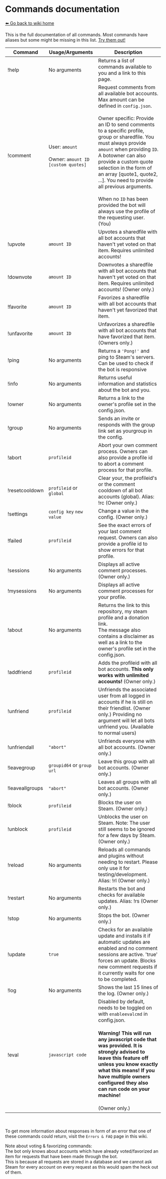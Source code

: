 # Commands documentation
[⬅️ Go back to wiki home](./)

This is the full documentation of all commands. Most commands have aliases but some might be missing in this list.
[Try them out!](https://steamcommunity.com/id/3urobeatscommentbot/)  

| Command       | Usage/Arguments  | Description  |
| ------------- | ---------------- | ------------ |
| !help         | No arguments     | Returns a list of commands available to you and a link to this page. |
| !comment      | User: `amount`<br /><br />Owner: `amount ID [custom quotes]` | Request comments from all available bot accounts. Max amount can be defined in `config.json`.<br /><br />Owner specific: Provide an ID to send comments to a specific profile, group or sharedfile. You must always provide `amount` when providing `ID`.<br />A botowner can also provide a custom quote selection in the form of an array [quote1, quote2, ...]. You need to provide all previous arguments.<br /><br />When no `ID` has been provided the bot will always use the profile of the requesting user. (You) |
| !upvote       | `amount ID`      | Upvotes a sharedfile with all bot accounts that haven't yet voted on that item. Requires unlimited accounts! |
| !downvote     | `amount ID`      | Downvotes a sharedfile with all bot accounts that haven't yet voted on that item. Requires unlimited accounts! (Owner only.) |
| !favorite     | `amount ID`      | Favorizes a sharedfile with all bot accounts that haven't yet favorized that item. |
| !unfavorite   | `amount ID`      | Unfavorizes a sharedfile with all bot accounts that have favorized that item. (Owners only.) |
| !ping         | No arguments     | Returns a `'Pong!'` and ping to Steam's servers. Can be used to check if the bot is responsive | 
| !info         | No arguments     | Returns useful information and statistics about the bot and you. |
| !owner        | No arguments     | Returns a link to the owner's profile set in the config.json. |
| !group        | No arguments     | Sends an invite or responds with the group link set as yourgroup in the config. |
| !abort        | `profileid`      | Abort your own comment process. Owners can also provide a profile id to abort a comment process for that profile. |
| !resetcooldown | `profileid` or `global` | Clear your, the profileid's or the comment cooldown of all bot accounts (global). Alias: !rc (Owner only.) |
| !settings     | `config key` `new value` | Change a value in the config. (Owner only.) |
| !failed       | `profileid`      | See the exact errors of your last comment request. Owners can also provide a profile id to show errors for that profile. | 
| !sessions     | No arguments     | Displays all active comment processes. (Owner only.) |
| !mysessions   | No arguments     | Displays all active comment processes for your profile. |
| !about        | No arguments     | Returns the link to this repository, my steam profile and a donation link.<br />The message also contains a disclaimer as well as a link to the owner's profile set in the config.json. |
| !addfriend    | `profileid`      | Adds the profileid with all bot accounts. **This only works with unlimited accounts!** (Owner only.) |
| !unfriend     | `profileid`      | Unfriends the associated user from all logged in accounts if he is still on their friendlist. (Owner only.) Providing no argument will let all bots unfriend you. (Available to normal users) | 
| !unfriendall  | `"abort"`        | Unfriends everyone with all bot accounts. (Owner only.) |
| !leavegroup   | `groupid64` or `group url` | Leave this group with all bot accounts. (Owner only.) | 
| !leaveallgroups | `"abort"`      | Leaves all groups with all bot accounts. (Owner only.) |
| !block        | `profileid`      | Blocks the user on Steam. (Owner only.) |
| !unblock      | `profileid`      | Unblocks the user on Steam. Note: The user still seems to be ignored for a few days by Steam. (Owner only.) |
| !reload       | No arguments     | Reloads all commands and plugins without needing to restart. Please only use it for testing/development. Alias: !rl (Owner only.) |
| !restart      | No arguments     | Restarts the bot and checks for available updates. Alias: !rs (Owner only.) |
| !stop         | No arguments     | Stops the bot. (Owner only.) |
| !update       | `true` | Checks for an available update and installs it if automatic updates are enabled and no comment sessions are active. 'true' forces an update. Blocks new comment requests if it currently waits for one to be completed. |
| !log          | No arguments     | Shows the last 15 lines of the log. (Owner only.) |
| !eval         | `javascript code` | Disabled by default, needs to be toggled on with `enableevalcmd` in config.json.<h4>**Warning!** This will run any javascript code that was provided. It is strongly advised to leave this feature off unless you know exactly what this means! If you have multiple owners configured they also can run code on **your** machine!</h4> (Owner only.) |
  
<br /><br />
To get more information about responses in form of an error that one of these commands could return, visit the `Errors & FAQ` page in this wiki.  

Note about voting & favorizing commands:  
The bot only knows about accounts which have already voted/favorized an item for requests that have been made through the bot.  
This is because all requests are stored in a database and we cannot ask Steam for every account on every request as this would spam the heck out of them.